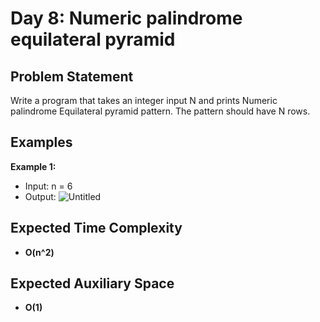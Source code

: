 # Day 8: Numeric palindrome equilateral pyramid

## Problem Statement

Write a program that takes an integer input N and prints Numeric palindrome Equilateral pyramid pattern. The pattern should have N rows.

## Examples

**Example 1:**

- Input: n = 6
- Output:
  ![Untitled](https://github.com/user-attachments/assets/59a0decc-8ecb-4868-9428-ab65c91ecf4d)

## Expected Time Complexity

- **O(n^2)**

## Expected Auxiliary Space

- **O(1)**
